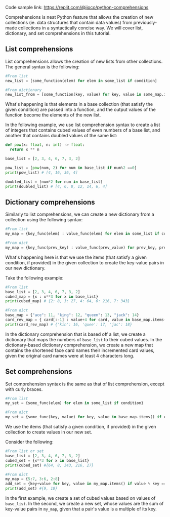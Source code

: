 Code sample link: <https://replit.com/@jjoco/python-comprehensions>

Comprehensions is neat Python feature that allows the creation of new collections (ie. data structures that contain data values) from previously-made collections in a syntactically concise way. We will cover list, dictionary, and set comprehensions in this tutorial.

## List comprehensions
List comprehensions allows the creation of new lists from other collections. The general syntax is the following:
```python
#From list
new_list = [some_function(elem) for elem in some_list if condition]

#From dictionary
new_list_from = [some_function(key, value) for key, value in some_map.items() if condition]
```
What's happening is that elements in a base collection (that satisfy the given condition) are passed into a function, and the output values of the function become the elements of the new list.

In the following example, we use list comprehension syntax to create a list of integers that contains cubed values of even numbers of a base list, and another that contains doubled values of the same list:
```python
def pow(x: float, n: int) -> float:
  return x ** n

base_list = [2, 3, 4, 6, 7, 3, 2]

pow_list = [pow(num, 2) for num in base_list if num%2 ==0]
print(pow_list) # [4, 16, 36, 4]

doubled_list = [num*2 for num in base_list]
print(doubled_list) # [4, 6, 8, 12, 14, 6, 4]
```

## Dictionary comprehensions
Similarly to list comprehensions, we can create a new dictionary from a collection using the following syntax:
```python
#From list
my_map = {key_func(elem) : value_func(elem) for elem in some_list if condition}

#From dict
my_map = {key_func(prev_key) : value_func(prev_value) for prev_key, prev_value in base_map.items() if condition}
```
What's happening here is that we use the items (that satisfy a given condition, if provided) in the given collection to create the key-value pairs in our new dictionary.

Take the following example:
```python
#From list
base_list = [2, 3, 4, 6, 7, 3, 2]
cubed_map = {x : x**3 for x in base_list}
print(cubed_map) # {2: 8, 3: 27, 4: 64, 6: 216, 7: 343}

#From dict
base_map = {"ace": 11, "king": 12, "queen": 13, "jack": 14}
card_rev_map = { card[:-1] : value+4 for card, value in base_map.items() if len(key) >= 4}
print(card_rev_map) # {'kin': 16, 'quee': 17, 'jac': 18}
```
In the dictionary comprehension that is based off a list, we create a dictionary that maps the numbers of `base_list` to their cubed values. In the dictionary-based dictionary comprehension, we create a new map that contains the shortened face card names their incremented card values, given the original card names were at least 4 characters long.

## Set comprehensions
Set comprehension syntax is the same as that of list comprehension, except with curly braces.
```python
#From list
my_set = {some_func(elem) for elem in some_list if condition}

#From dict
my_set = {some_func(key, value) for key, value in base_map.items() if condition}
```
We use the items (that satisfy a given condition, if provided) in the given collection to create values in our new set.

Consider the following:
```python
#From list or set
base_list = [2, 3, 4, 6, 7, 3, 2]
cubed_set = {x**3 for x in base_list}
print(cubed_set) #{64, 8, 343, 216, 27}

#From dict
my_map = {5:7, 3:6, 2:8}
add_set = {key+value for key, value in my_map.items() if value % key == 0}
print(add_set) #{9, 10}
```
In the first example, we create a set of cubed values based on values of `base_list`. In the second, we create a new set, whose values are the sum of key-value pairs in `my_map`, given that a pair's value is a multiple of its key.